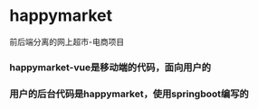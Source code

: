 # happymarket
前后端分离的网上超市-电商项目

### happymarket-vue是移动端的代码，面向用户的

### 用户的后台代码是happymarket，使用springboot编写的
